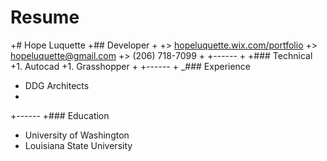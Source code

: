 # Resume
+# Hope Luquette
+## Developer
+
+> [hopeluquette.wix.com/portfolio](http://hopeluquette.wix.com/portfolio)
+> [hopeluquette@gmail.com](mailto:hopeluquette@gmail.com)
+> (206) 718-7099
+
+------
+
+### Technical
+1. Autocad
+1. Grasshopper
+
+------
+
_### Experience
+ DDG Architects
+
+------
+### Education
+ University of Washington
+ Louisiana State University
